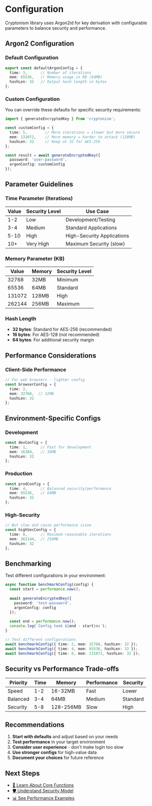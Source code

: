 # Configuration

Cryptonism library uses Argon2id for key derivation with configurable parameters to balance security and performance.

## Argon2 Configuration

### Default Configuration

```typescript
export const defaultArgonConfig = {
  time: 3,      // Number of iterations
  mem: 65536,   // Memory usage in KB (64MB)
  hashLen: 32   // Output hash length in bytes
};
```

### Custom Configuration

You can override these defaults for specific security requirements:

```typescript
import { generateEncryptedKey } from 'cryptonism';

const customConfig = {
  time: 5,        // More iterations = slower but more secure
  mem: 131072,    // More memory = harder to attack (128MB)
  hashLen: 32     // Keep at 32 for AES-256
};

const result = await generateEncryptedKey({
  password: 'user-password',
  argonConfig: customConfig
});
```

## Parameter Guidelines

### Time Parameter (Iterations)

| Value | Security Level | Use Case |
|-------|---------------|----------|
| 1-2   | Low | Development/Testing |
| 3-4   | Medium | Standard Applications |
| 5-10  | High | High-Security Applications |
| 10+   | Very High | Maximum Security (slow) |

### Memory Parameter (KB)

| Value | Memory | Security Level |
|-------|--------|---------------|
| 32768 | 32MB | Minimum |
| 65536 | 64MB | Standard |
| 131072 | 128MB | High |
| 262144 | 256MB | Maximum |

### Hash Length

- **32 bytes**: Standard for AES-256 (recommended)
- **16 bytes**: For AES-128 (not recommended)
- **64 bytes**: For additional security margin

## Performance Considerations

### Client-Side Performance

```typescript
// For web browsers - lighter config
const browserConfig = {
  time: 2,
  mem: 32768,  // 32MB
  hashLen: 32
};
```


## Environment-Specific Configs

### Development

```typescript
const devConfig = {
  time: 1,      // Fast for development
  mem: 16384,   // 16MB
  hashLen: 32
};
```

### Production

```typescript
const prodConfig = {
  time: 4,      // Balanced security/performance
  mem: 65536,   // 64MB
  hashLen: 32
};
```

### High-Security

```typescript
// But slow and cause performance issue
const highSecConfig = {
  time: 8,      // Maximum reasonable iterations
  mem: 262144,  // 256MB
  hashLen: 32
};
```

## Benchmarking

Test different configurations in your environment:

```typescript
async function benchmarkConfig(config) {
  const start = performance.now();
  
  await generateEncryptedKey({
    password: 'test-password',
    argonConfig: config
  });
  
  const end = performance.now();
  console.log(`Config took ${end - start}ms`);
}

// Test different configurations
await benchmarkConfig({ time: 2, mem: 32768, hashLen: 32 });
await benchmarkConfig({ time: 4, mem: 65536, hashLen: 32 });
await benchmarkConfig({ time: 6, mem: 131072, hashLen: 32 });
```

## Security vs Performance Trade-offs

| Priority | Time | Memory | Performance | Security |
|----------|------|--------|-------------|----------|
| Speed | 1-2 | 16-32MB | Fast | Lower |
| Balanced | 3-4 | 64MB | Medium | Standard |
| Security | 5-8 | 128-256MB | Slow | High |

## Recommendations

1. **Start with defaults** and adjust based on your needs
2. **Test performance** in your target environment
3. **Consider user experience** - don't make login too slow
4. **Use stronger configs** for high-value data
5. **Document your choices** for future reference

## Next Steps

- [🔐 Learn About Core Functions](/functions/)
- [🛡️ Understand Security Model](/reference/security.md)
- [📊 See Performance Examples](/examples.md)